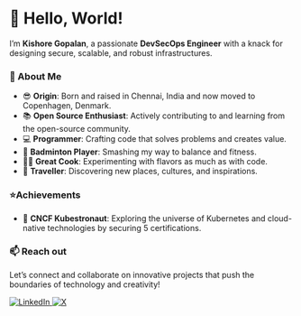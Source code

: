 # 👋 Hello, World!  

I’m **Kishore Gopalan**, a passionate **DevSecOps Engineer** with a knack for designing secure, scalable, and robust infrastructures.  

### 🚀 About Me  
- 😎 **Origin**: Born and raised in Chennai, India and now moved to Copenhagen, Denmark.
- 📚 **Open Source Enthusiast**: Actively contributing to and learning from the open-source community.  
- 💻 **Programmer**: Crafting code that solves problems and creates value.  
- 🏸 **Badminton Player**: Smashing my way to balance and fitness.  
- 👨‍🍳 **Great Cook**: Experimenting with flavors as much as with code.  
- 🚗 **Traveller**: Discovering new places, cultures, and inspirations.

### ⭐Achievements
- 👑 **CNCF Kubestronaut**: Exploring the universe of Kubernetes and cloud-native technologies by securing 5 certifications.

### 📫 Reach out
Let’s connect and collaborate on innovative projects that push the boundaries of technology and creativity!  

<a href="https://www.linkedin.com/in/kishore-gopalan/" target="_blank">
    <img src="https://img.shields.io/badge/linkedin-%230077B5.svg?&style=for-the-badge&logo=linkedin&logoColor=white" alt="LinkedIn">
</a>
<a href="https://x.com/jeevankishore_" target="_blank">
    <img src="https://img.shields.io/badge/X-%231DA1F2.svg?style=for-the-badge&logo=twitter&logoColor=white" alt="X">
</a>

